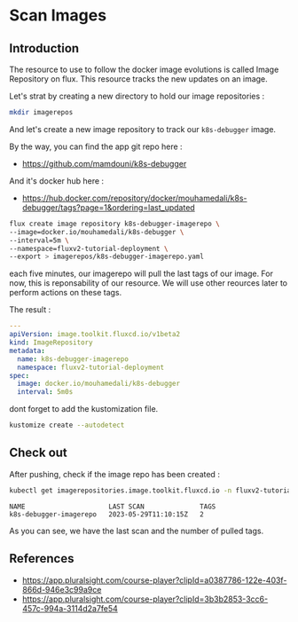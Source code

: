 # Scan Images

## Introduction

The resource to use to follow the docker image evolutions is called Image Repository on flux. This resource tracks the new updates on an image.

Let's strat by creating a new directory to hold our image repositories :

```bash
mkdir imagerepos
```

And let's create a new image repository to track our ``k8s-debugger`` image.

By the way, you can find the app git repo here :
- https://github.com/mamdouni/k8s-debugger

And it's docker hub here :
- https://hub.docker.com/repository/docker/mouhamedali/k8s-debugger/tags?page=1&ordering=last_updated


```bash
flux create image repository k8s-debugger-imagerepo \
--image=docker.io/mouhamedali/k8s-debugger \
--interval=5m \
--namespace=fluxv2-tutorial-deployment \
--export > imagerepos/k8s-debugger-imagerepo.yaml
```

each five minutes, our imagerepo will pull the last tags of our image. For now, this is reponsability of our resource. We will use
other reources later to perform actions on these tags.

The result :

```yaml
---
apiVersion: image.toolkit.fluxcd.io/v1beta2
kind: ImageRepository
metadata:
  name: k8s-debugger-imagerepo
  namespace: fluxv2-tutorial-deployment
spec:
  image: docker.io/mouhamedali/k8s-debugger
  interval: 5m0s
```

dont forget to add the kustomization file.

```bash
kustomize create --autodetect
```
## Check out

After pushing, check if the image repo has been created :

```bash
kubectl get imagerepositories.image.toolkit.fluxcd.io -n fluxv2-tutorial-deployment
```

```text
NAME                     LAST SCAN              TAGS
k8s-debugger-imagerepo   2023-05-29T11:10:15Z   2
```

As you can see, we have the last scan and the number of pulled tags.

## References
- https://app.pluralsight.com/course-player?clipId=a0387786-122e-403f-866d-946e3c99a9ce
- https://app.pluralsight.com/course-player?clipId=3b3b2853-3cc6-457c-994a-3114d2a7fe54